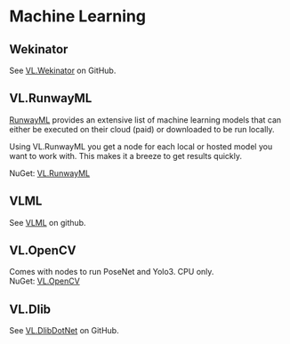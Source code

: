 # Machine Learning

## Wekinator

See [VL.Wekinator](https://github.com/sebescudie/VL.Wekinator) on GitHub.

## VL.RunwayML
[RunwayML](http://runwayml.com) provides an extensive list of machine learning models that can either be executed on their cloud (paid) or downloaded to be run locally. 

Using VL.RunwayML you get a node for each local or hosted model you want to work with. This makes it a breeze to get results quickly.  

NuGet: [VL.RunwayML](https://www.nuget.org/packages/VL.RunwayML)  

## VLML
See [VLML](https://github.com/ThinkingForms/VLML) on github.

## VL.OpenCV

Comes with nodes to run PoseNet and Yolo3. CPU only.  
NuGet: [VL.OpenCV](https://www.nuget.org/packages/VL.OpenCV)  

## VL.Dlib

See [VL.DlibDotNet](https://github.com/m-box-de/VL.DlibDotNet) on GitHub.